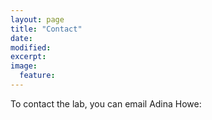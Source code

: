 ```yaml
---
layout: page
title: "Contact"
date: 
modified:
excerpt:
image:
  feature:
---
```


To contact the lab, you can email Adina Howe:

<script language="JavaScript">
var username = "germs.research";
var hostname = "gmail.com";
var linktext = username + "@" + hostname ;
document.write("<a href='" + "mail" + "to:" + username + "@" + hostname + "'>" + linktext + "</a>");
</script>

